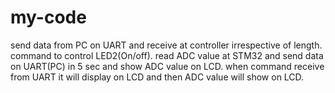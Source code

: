 # my-code
send data from PC on UART and receive at controller irrespective of length. command to control LED2(On/off). read ADC value at STM32 and send data on UART(PC) in 5 sec and show ADC value on LCD. when command receive from UART it will display on LCD  and then ADC value will show on LCD. 
